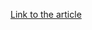 [Link to the article](https://research.checkpoint.com/2025/1st-september-threat-intelligence-report/)
